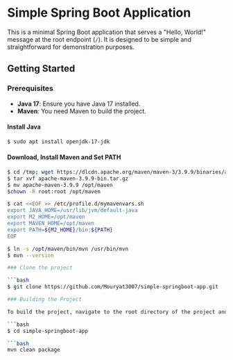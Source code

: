 # Simple Spring Boot Application

This is a minimal Spring Boot application that serves a "Hello, World!" message at the root endpoint (`/`). It is designed to be simple and straightforward for demonstration purposes.

## Getting Started

### Prerequisites

- **Java 17**: Ensure you have Java 17 installed.
- **Maven**: You need Maven to build the project.

#### Install Java

```bash
$ sudo apt install openjdk-17-jdk
```

#### Download, Install Maven and Set PATH

```bash
$ cd /tmp; wget https://dlcdn.apache.org/maven/maven-3/3.9.9/binaries/apache-maven-3.9.9-bin.tar.gz
$ tar xvf apache-maven-3.9.9-bin.tar.gz
$ mv apache-maven-3.9.9 /opt/maven
$chown -R root:root /opt/maven

$ cat <<EOF >> /etc/profile.d/mymavenvars.sh
export JAVA_HOME=/usr/lib/jvm/default-java
export M2_HOME=/opt/maven
export MAVEN_HOME=/opt/maven
export PATH=${M2_HOME}/bin:${PATH}
EOF

$ ln -s /opt/maven/bin/mvn /usr/bin/mvn
$ mvn --version

### Clone the project

```bash
$ git clone https://github.com/Mouryat3007/simple-springboot-app.git

### Building the Project

To build the project, navigate to the root directory of the project and run:

```bash
$ cd simple-springboot-app

```bash
mvn clean package

